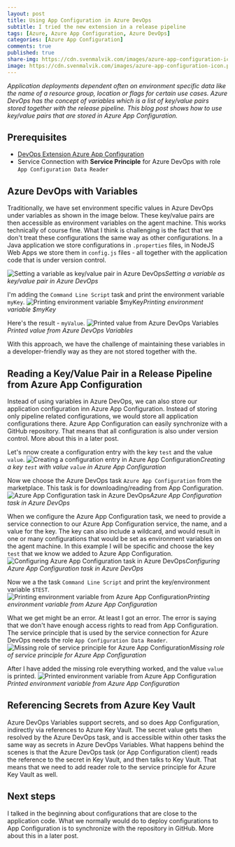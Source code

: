 ```yaml
---
layout: post
title: Using App Configuration in Azure DevOps
subtitle: I tried the new extension in a release pipeline
tags: [Azure, Azure App Configuration, Azure DevOps]
categories: [Azure App Configuration]
comments: true
published: true
share-img: https://cdn.svenmalvik.com/images/azure-app-configuration-icon.png
image: https://cdn.svenmalvik.com/images/azure-app-configuration-icon.png
---
```


*Application deployments dependent often on environment specific data like the name of a resource group, location or flags for certain use cases. Azure DevOps has the concept of variables which is a list of key/value pairs stored together with the release pipeline. This blog post shows how to use key/value pairs that are stored in Azure App Configuration.*

## Prerequisites

- [DevOps Extension Azure App Configuration](https://marketplace.visualstudio.com/items?itemName=AzureAppConfiguration.azure-app-configuration-task)
- Service Connection with **Service Principle** for Azure DevOps with role `App Configuration Data Reader`

## Azure DevOps with Variables

Traditionally, we have set environment specific values in Azure DevOps under variables as shown in the image below. These key/value pairs are then accessible as environment variables on the agent machine. This works technically of course fine. What I think is challenging is the fact that we don't treat these configurations the same way as other configurations. In a Java application we store configurations in `.properties` files, in NodeJS Web Apps we store them in `config.js` files - all together with the application code that is under version control.

![Setting a variable as key/value pair in Azure DevOps](https://cdn.svenmalvik.com/images/azure-devops-variables-pane.png)*Setting a variable as key/value pair in Azure DevOps*

I'm adding the `Command Line Script` task and print the environment variable `myKey`.
![Printing environment variable $myKey](https://cdn.svenmalvik.com/images/azure-devops-print-variable-in-bash-task.png)*Printing environment variable $myKey*

Here's the result - `myValue`.
![Printed value from Azure DevOps Variables](https://cdn.svenmalvik.com/images/azure-devops-printed-value.png)*Printed value from Azure DevOps Variables*

With this approach, we have the challenge of maintaining these variables in a developer-friendly way as they are not stored together with the.

## Reading a Key/Value Pair in a Release Pipeline from Azure App Configuration

Instead of using variables in Azure DevOps, we can also store our application configuration inn Azure App Configuration. Instead of storing only pipeline related configurations, we would store all application configurations there. Azure App Configuration can easily synchronize with a GitHub repository. That means that all configuration is also under version control. More about this in a later post.

Let's nnow create a configuration entry with the key `test` and the value `value`.
![Creating a configuration entry <test> in Azure App Configuration](https://cdn.svenmalvik.com/images/azure-devops-app-configuration-add-key-value.png)*Creating a key `test` with value `value` in Azure App Configuration*

Now we choose the Azure DevOps task `Azure App Configuration` from the marketplace. This task is for downloading/reading from App Configuration.
![Azure App Configuration task in Azure DevOps](https://cdn.svenmalvik.com/images/azure-devops-add-app-config-task.png)*Azure App Configuration task in Azure DevOps*

When we configure the Azure App Configuration task, we need to provide a service connection to our Azure App Configuration service, the name, and a value for the key. The key can also include a wildcard, and would result in one or many configurations that would be set as environment variables on the agent machine. In this example I will be specific and choose the key `test` that we know we added to Azure App Configuration.
![Configuring Azure App Configuration task in Azure DevOps](https://cdn.svenmalvik.com/images/azure-devops--app-configuration.png)*Configuring Azure App Configuration task in Azure DevOps*

Now we a the task `Command Line Script` and print the key/environment variable `$TEST`.
![Printing environment variable from Azure App Configuration](https://cdn.svenmalvik.com/images/azure-devops-read-env-for-app-configuration.png)*Printing environment variable from Azure App Configuration*

What we get might be an error. At least I got an error. The error is saying that we don't have enough access rights to read from App Configuration. The service principle that is used by the service connection for Azure DevOps needs the role `App Configuration Data Reader`.
![Missing role of service principle for Azure App Configuration](https://cdn.svenmalvik.com/images/azure-devops-app-config-task-access-error.png)*Missing role of service principle for Azure App Configuration*

After I have added the missing role everything worked, and the value `value` is printed.
![Printed environment variable from Azure App Configuration](https://cdn.svenmalvik.com/images/azure-devops-app-configuration-printed-value.png)*Printed environment variable from Azure App Configuration*

## Referencing Secrets from Azure Key Vault

Azure DevOps Variables support secrets, and so does App Configuration, indirectly via references to Azure Key Vault. The secret value gets then resolved by the Azure DevOps task, and is accessible within other tasks the same way as secrets in Azure DevOps Variables. What happens behind the scenes is that the Azure DevOps task (or App Configuration client) reads the reference to the secret in Key Vault, and then talks to Key Vault. That means that we need to add reader role to the service principle for Azure Key Vault as well.

## Next steps

I talked in the beginning about configurations that are close to the application code. What we normally would do to deploy configurations to App Configuration is to synchronize with the repository in GitHub. More about this in a later post.
